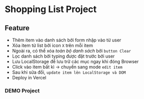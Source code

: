 # Shopping List Project

## Feature
- Thêm item vào danh sách bởi form nhập vào từ user
- Xóa item từ list bởi icon `X` trên mỗi item
- Ngoài ra, có thể xóa *toàn bộ danh sách* bởi `button Clear`
- Lọc danh sách bởi typing được đặt trước bởi user
- Lưu LocalStorage để lưu trữ các mục ngay khi đóng Browser
- Click vào item bất kì -> chuyển sang mode `edit item`
- Sau khi sửa đổi, `update item lên LocalStorage và DOM`
- Deploy in Vercel

### DEMO Project
